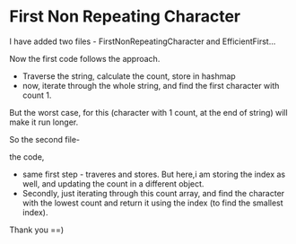# First Non Repeating Character

I have added two files - FirstNonRepeatingCharacter and  EfficientFirst...

Now the first code follows the approach.
- Traverse the string, calculate the count, store in hashmap
- now, iterate through the whole string, and find the first character with count 1.

But the worst case, for this (character with 1 count, at the end of string) will make it run longer.

So the second file-

the code, 
- same first step - traveres and stores. But here,i am storing the index as well, and updating the count in a different object.
- Secondly, just iterating through this count array, and find the character with the lowest count and return it using the index (to find the smallest index).

Thank you ==)
